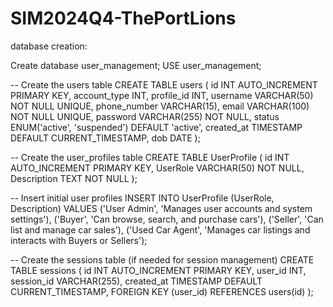 # SIM2024Q4-ThePortLions

database creation:

Create database user_management;
USE user_management;

-- Create the users table
CREATE TABLE users (
    id INT AUTO_INCREMENT PRIMARY KEY,
    account_type INT,
    profile_id INT,
    username VARCHAR(50) NOT NULL UNIQUE,
    phone_number VARCHAR(15),
    email VARCHAR(100) NOT NULL UNIQUE,
    password VARCHAR(255) NOT NULL,
    status ENUM('active', 'suspended') DEFAULT 'active',
    created_at TIMESTAMP DEFAULT CURRENT_TIMESTAMP,
    dob DATE
);

-- Create the user_profiles table
CREATE TABLE UserProfile (
    id INT AUTO_INCREMENT PRIMARY KEY,
    UserRole VARCHAR(50) NOT NULL,
    Description TEXT NOT NULL
);

-- Insert initial user profiles
INSERT INTO UserProfile (UserRole, Description)
VALUES 
    ('User Admin', 'Manages user accounts and system settings'),
    ('Buyer', 'Can browse, search, and purchase cars'),
    ('Seller', 'Can list and manage car sales'),
    ('Used Car Agent', 'Manages car listings and interacts with Buyers or Sellers');

-- Create the sessions table (if needed for session management)
CREATE TABLE sessions (
    id INT AUTO_INCREMENT PRIMARY KEY,
    user_id INT,
    session_id VARCHAR(255),
    created_at TIMESTAMP DEFAULT CURRENT_TIMESTAMP,
    FOREIGN KEY (user_id) REFERENCES users(id)
);
